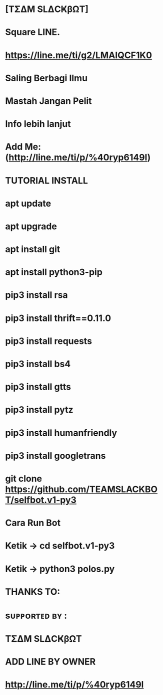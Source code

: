 # [TΣΔM SLΔCҜβΩT]
# Square LINE.
# https://line.me/ti/g2/LMAIQCF1K0
# Saling Berbagi Ilmu
# Mastah Jangan Pelit
# Info lebih lanjut
# Add Me:(http://line.me/ti/p/%40ryp6149l)
# TUTORIAL INSTALL

# apt update
# apt upgrade
# apt install git
# apt install python3-pip
# pip3 install rsa
# pip3 install thrift==0.11.0
# pip3 install requests
# pip3 install bs4
# pip3 install gtts
# pip3 install pytz
# pip3 install humanfriendly
# pip3 install googletrans
# git clone https://github.com/TEAMSLACKBOT/selfbot.v1-py3

# Cara Run Bot
# Ketik -> cd selfbot.v1-py3
# Ketik -> python3 polos.py

# THANKS TO:
# sᴜᴘᴘᴏʀᴛᴇᴅ ʙʏ :
# TΣΔM SLΔCҜβΩT

# ADD LINE BY OWNER
# http://line.me/ti/p/%40ryp6149l
